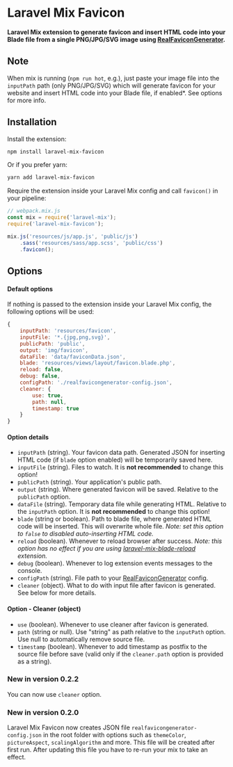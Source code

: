 # Laravel Mix Favicon

**Laravel Mix extension to generate favicon and insert HTML code into your Blade file from a single PNG/JPG/SVG image using [RealFaviconGenerator](https://realfavicongenerator.net/).**

## Note

When mix is running (`npm run hot`, e.g.), just paste your image file into the `inputPath` path (only PNG/JPG/SVG) which will generate favicon for your website and insert HTML code into your Blade file, if enabled*. See options for more info.

## Installation

Install the extension:

```sh
npm install laravel-mix-favicon
```

Or if you prefer yarn:

```sh
yarn add laravel-mix-favicon
```

Require the extension inside your Laravel Mix config and call `favicon()` in your pipeline:

```js
// webpack.mix.js
const mix = require('laravel-mix');
require('laravel-mix-favicon');

mix.js('resources/js/app.js', 'public/js')
    .sass('resources/sass/app.scss', 'public/css')
    .favicon();
```

## Options

#### Default options

If nothing is passed to the extension inside your Laravel Mix config, the following options will be used:

```js
{
    inputPath: 'resources/favicon',
    inputFile: '*.{jpg,png,svg}',
    publicPath: 'public',
    output: 'img/favicon',
    dataFile: 'data/faviconData.json',
    blade: 'resources/views/layout/favicon.blade.php',
    reload: false,
    debug: false,
    configPath: './realfavicongenerator-config.json',
    cleaner: {
        use: true,
        path: null,
        timestamp: true
    }
}
```

#### Option details

* `inputPath` (string). Your favicon data path. Generated JSON for inserting HTML code (if `blade` option enabled) will be temporarily saved here.
* `inputFile` (string). Files to watch. It is **not recommended** to change this option!
* `publicPath` (string). Your application's public path.
* `output` (string). Where generated favicon will be saved. Relative to the `publicPath` option.
* `dataFile` (string). Temporary data file while generating HTML. Relative to the `inputPath` option. It is **not recommended** to change this option!
* `blade` (string or boolean). Path to blade file, where generated HTML code will be inserted. This will overwrite whole file. _Note: set this option to `false` to disabled auto-inserting HTML code._
* `reload` (boolean). Whenever to reload browser after success. _Note: this option has no effect if you are using [laravel-mix-blade-reload](https://www.npmjs.com/package/laravel-mix-blade-reload) extension._
* `debug` (boolean). Whenever to log extension events messages to the console.
* `configPath` (string). File path to your [RealFaviconGenerator](https://realfavicongenerator.net/) config.
* `cleaner` (object). What to do with input file after favicon is generated. See below for more details.

#### Option - Cleaner (object)

* `use` (boolean). Whenever to use cleaner after favicon is generated.
* `path` (string or null). Use "string" as path relative to the `inputPath` option. Use null to automatically remove source file.
* `timestamp` (boolean). Whenever to add timestamp as postfix to the source file before save (valid only if the `cleaner.path` option is provided as a string).

### New in version 0.2.2

You can now use `cleaner` option.

### New in version 0.2.0

Laravel Mix Favicon now creates JSON file `realfavicongenerator-config.json` in the root folder with options such as `themeColor`, `pictureAspect`, `scalingAlgorithm` and more. This file will be created after first run. After updating this file you have to re-run your mix to take an effect.
